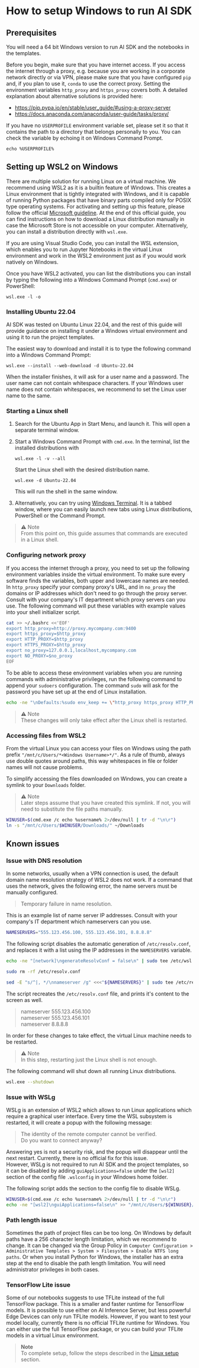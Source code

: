 <!--
SPDX-FileCopyrightText: Copyright (C) 2020-2024 Siemens AG

SPDX-License-Identifier: MIT
-->

# How to setup Windows to run AI SDK

## Prerequisites

You will need a 64 bit Windows version to run AI SDK and the notebooks in the templates.

Before you begin, make sure that you have internet access. If you access the internet through a proxy, e.g. because you are working in a corporate network directly or via VPN, please make sure that you have configured `pip` and, if you plan to use it, `conda` to use the correct proxy. Setting the environment variables `http_proxy` and `https_proxy` covers both. A detailed explanation about alternative solutions is provided here:

- https://pip.pypa.io/en/stable/user_guide/#using-a-proxy-server
- https://docs.anaconda.com/anaconda/user-guide/tasks/proxy/

If you have no `USERPROFILE` environment variable set, please set it so that it contains the path to a directory that belongs personally to you. You can check the variable by echoing it on Windows Command Prompt.

```dosbatch
echo %USERPROFILE%
```

## Setting up WSL2 on Windows

There are multiple solution for running Linux on a virtual machine. We recommend using WSL2 as it is a builtin feature of Windows. This creates a Linux environment that is tightly integrated with Windows, and it is capable of running Python packages that have binary parts compiled only for POSIX type operating systems.
For activating and setting up this feature, please follow the official [Microsoft guideline](https://learn.microsoft.com/en-us/windows/wsl/install-manual).
At the end of this official guide, you can find instructions on how to download a Linux distribution manually in case the Microsoft Store is not accessible on your computer.
Alternatively, you can install a distribution directly with `wsl.exe`.

If you are using Visual Studio Code, you can install the WSL extension, which enables you to run Jupyter Notebooks in the virtual Linux environment and work in the WSL2 environment just as if you would work natively on Windows.

Once you have WSL2 activated, you can list the distributions you can install by typing the following into a Windows Command Prompt (`cmd.exe`) or PowerShell:

```dosbatch
wsl.exe -l -o
```

### Installing Ubuntu 22.04

AI SDK was tested on Ubuntu Linux 22.04, and the rest of this guide will provide guidance on installing it under a Windows virtual environment and using it to run the project templates.

The easiest way to download and install it is to type the following command into a Windows Command Prompt:

```dosbatch
wsl.exe --install --web-download -d Ubuntu-22.04
```

When the installer finishes, it will ask for a user name and a password. The user name can not contain whitespace characters. If your Windows user name does not contain whitespaces, we recommend to set the Linux user name to the same.

### Starting a Linux shell

1. Search for the Ubuntu App in Start Menu, and launch it. This will open a separate terminal window.

1. Start a Windows Command Prompt with `cmd.exe`. In the terminal, list the installed distributions with

    ```dosbatch
    wsl.exe -l -v --all
    ```

    Start the Linux shell with the desired distribution name.

    ```dosbatch
    wsl.exe -d Ubuntu-22.04
    ```

    This will run the shell in the same window.

1. Alternatively, you can try using [Windows Terminal](https://apps.microsoft.com/detail/windows-terminal/9N0DX20HK701?hl=en-us&gl=AT). It is a tabbed window, where you can easily launch new tabs using Linux distributions, PowerShell or the Command Prompt.

> ⚠️ Note\
> From this point on, this guide assumes that commands are executed in a Linux shell.

### Configuring network proxy

If you access the internet through a proxy, you need to set up the following environment variables inside the virtual environment.
To make sure every software finds the variables, both upper and lowercase names are needed. In `http_proxy` specify your company proxy's URL, and in `no_proxy` the domains or IP addresses which don't need to go through the proxy server. Consult with your company's IT department which proxy servers can you use. The following command will put these variables with example values into your shell initializer script.

```bash
cat >> ~/.bashrc <<'EOF'
export http_proxy=http://proxy.mycompany.com:9400
export https_proxy=$http_proxy
export HTTP_PROXY=$http_proxy
export HTTPS_PROXY=$http_proxy
export no_proxy=127.0.0.1,localhost,mycompany.com
export NO_PROXY=$no_proxy
EOF
```

To be able to access these environment variables when you are running commands with administrative privileges, run the following command to append your `sudoers` configuration. The command `sudo` will ask for the password you have set up at the end of Linux installation.

```bash
echo -ne "\nDefaults:%sudo env_keep += \"http_proxy https_proxy HTTP_PROXY HTTPS_PROXY no_proxy NO_PROXY\"\n" | sudo tee -a /etc/sudoers
```

> ⚠️ Note\
> These changes will only take effect after the Linux shell is restarted.

### Accessing files from WSL2

From the virtual Linux you can access your files on Windows using the path prefix `"/mnt/c/Users/*<Windows Username>*/"`. As a rule of thumb, always use double quotes around paths, this way whitespaces in file or folder names will not cause problems.

To simplify accessing the files downloaded on Windows, you can create a symlink to your `Downloads` folder.

> ⚠️ Note\
> Later steps assume that you have created this symlink. If not, you will need to substitute the file paths manually.

```bash
WINUSER=$(cmd.exe /c echo %username% 2>/dev/null | tr -d "\n\r")
ln -s "/mnt/c/Users/$WINUSER/Downloads/" ~/Downloads
```

## Known issues

### Issue with DNS resolution

In some networks, usually when a VPN connection is used, the default domain name resolution strategy of WSL2 does not work.
If a command that uses the network, gives the following error, the name servers must be manually configured.

> Temporary failure in name resolution.

This is an example list of name server IP addresses. Consult with your company's IT department which nameservers can you use.

```bash
NAMESERVERS="555.123.456.100, 555.123.456.101, 8.8.8.8"
```

The following script disables the automatic generation of `/etc/resolv.conf`, and replaces it with a list using the IP addresses in the `NAMESERVERS` variable.

```bash
echo -ne "[network]\ngenerateResolvConf = false\n" | sudo tee /etc/wsl.conf

sudo rm -rf /etc/resolv.conf

sed -E "s/^|, */\nnameserver /g" <<<"${NAMESERVERS}" | sudo tee /etc/resolv.conf
```

The script recreates the `/etc/resolv.conf` file, and prints it's content to the screen as well.

> nameserver 555.123.456.100\
 nameserver 555.123.456.101\
 nameserver 8.8.8.8

In order for these changes to take effect, the virtual Linux machine needs to be restarted.

> ⚠️ Note\
> In this step, restarting just the Linux shell is not enough.

The following command will shut down all running Linux distributions.

```bash
wsl.exe --shutdown
```

### Issue with WSLg

WSLg is an extension of WSL2 which allows to run Linux applications which require a graphical user interface. Every time the WSL subsystem is restarted, it will create a popup with the following message:

> The identity of the remote computer cannot be verified.\
> Do you want to connect anyway?

Answering yes is not a security risk, and the popup will disappear until the next restart. Currently, there is no official fix for this issue.\
However, WSLg is not required to run AI SDK and the project templates, so it can be disabled by adding `guiApplications=false` under the `[wsl2]` section of the config file `.wslconfig` in your Windows home folder.

The following script adds the section to the config file to disable WSLg.

```bash
WINUSER=$(cmd.exe /c echo %username% 2>/dev/null | tr -d "\n\r")
echo -ne "[wsl2]\nguiApplications=false\n" >> "/mnt/c/Users/${WINUSER}/.wslconfig"
```

### Path length issue

Sometimes the path of project files can be too long. On Windows by default paths have a 256 character length limitation, which we recommend to change. It can be changed via the Group Policy in `Computer Configuration > Administrative Templates > System > Filesystem > Enable NTFS long paths`. Or when you install Python for Windows, the installer has an extra step at the end to disable the path length limitation. You will need administrator privileges in both cases.

### TensorFlow Lite issue

Some of our notebooks suggests to use TFLite instead of the full TensorFlow package. This is a smaller and faster runtime for TensorFlow models. It is possible to use either on AI Inference Server, but less powerful Edge Devices can only run TFLite models.
However, if you want to test your model locally, currently there is no official TFLite runtime for Windows.
You can either use the full TensorFlow package, or you can build your TFLite models in a virtual Linux environment.

> **Note**\
To complete setup, follow the steps described in the [Linux setup](#linux-setup) section.
